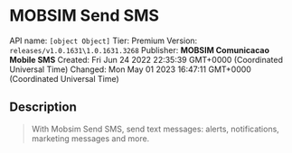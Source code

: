 # MOBSIM Send SMS
API name: `[object Object]`
Tier: Premium
Version: `releases/v1.0.1631\1.0.1631.3268`
Publisher: **MOBSIM Comunicacao Mobile SMS**
Created: Fri Jun 24 2022 22:35:39 GMT+0000 (Coordinated Universal Time)
Changed: Mon May 01 2023 16:47:11 GMT+0000 (Coordinated Universal Time)

## Description
> With Mobsim Send SMS, send text messages: alerts, notifications, marketing messages and more.

